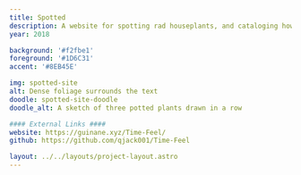 ```yaml
---
title: Spotted
description: A website for spotting rad houseplants, and cataloging how to care for them.
year: 2018

background: '#f2fbe1'
foreground: '#1D6C31'
accent: '#8EB45E'

img: spotted-site
alt: Dense foliage surrounds the text
doodle: spotted-site-doodle
doodle_alt: A sketch of three potted plants drawn in a row

#### External Links ####
website: https://guinane.xyz/Time-Feel/
github: https://github.com/qjack001/Time-Feel

layout: ../../layouts/project-layout.astro
---
```


